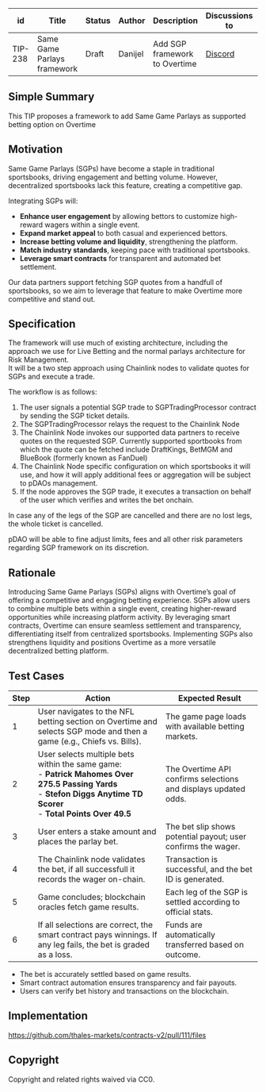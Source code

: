   
| id      | Title | Status | Author | Description | Discussions to | Created |
| ----------- | ----------- | ----------- | ----------- | ----------- | ----------- | ----------- |
| TIP-238 | Same Game Parlays framework | Draft | Danijel| Add SGP framework to Overtime| [Discord](https://discord.gg/thales) | 2025-02-04

## Simple Summary
This TIP proposes a framework to add Same Game Parlays as supported betting option on Overtime

## Motivation

Same Game Parlays (SGPs) have become a staple in traditional sportsbooks, driving engagement and betting volume. However, decentralized sportsbooks lack this feature, creating a competitive gap.  

Integrating SGPs will:  
- **Enhance user engagement** by allowing bettors to customize high-reward wagers within a single event.  
- **Expand market appeal** to both casual and experienced bettors.  
- **Increase betting volume and liquidity**, strengthening the platform.  
- **Match industry standards**, keeping pace with traditional sportsbooks.  
- **Leverage smart contracts** for transparent and automated bet settlement.  

Our data partners support fetching SGP quotes from a handfull of sportsbooks, so we aim to leverage that feature to make Overtime more competitive and stand out.


## Specification
The framework will use much of existing architecture, including the approach we use for Live Betting and the normal parlays architecture for Risk Management.   
It will be a two step approach using Chainlink nodes to validate quotes for SGPs and execute a trade. 

The workflow is as follows:
1. The user signals a potential SGP trade to SGPTradingProcessor contract by sending the SGP ticket details. 
2. The SGPTradingProcessor relays the request to the Chainlink Node  
3. The Chainlink Node invokes our supported data partners to receive quotes on the requested SGP. Currently supported sportbooks from which the quote can be fetched include DraftKings, BetMGM and BlueBook (formerly known as FanDuel)  
4. The Chainlink Node specific configuration on which sportsbooks it will use, and how it will apply additional fees or aggregation will be subject to pDAOs management.  
5. If the node approves the SGP trade, it executes a transaction on behalf of the user which verifies and writes the bet onchain. 

In case any of the legs of the SGP are cancelled and there are no lost legs, the whole ticket is cancelled.  

pDAO will be able to fine adjust limits, fees and all other risk parameters regarding SGP framework on its discretion.
                    
## Rationale
Introducing Same Game Parlays (SGPs) aligns with Overtime’s goal of offering a competitive and engaging betting experience. SGPs allow users to combine multiple bets within a single event, creating higher-reward opportunities while increasing platform activity. By leveraging smart contracts, Overtime can ensure seamless settlement and transparency, differentiating itself from centralized sportsbooks. Implementing SGPs also strengthens liquidity and positions Overtime as a more versatile decentralized betting platform.

## Test Cases
| Step | Action | Expected Result |
|------|--------|----------------|
| 1 | User navigates to the NFL betting section on Overtime and selects SGP mode and then a game (e.g., Chiefs vs. Bills). | The game page loads with available betting markets. |
| 2 | User selects multiple bets within the same game: <br> - **Patrick Mahomes Over 275.5 Passing Yards** <br> - **Stefon Diggs Anytime TD Scorer** <br> - **Total Points Over 49.5** | The Overtime API confirms selections and displays updated odds. |
| 3 | User enters a stake amount and places the parlay bet. | The bet slip shows potential payout; user confirms the wager. |
| 4 | The Chainlink node validates the bet, if all successfull it records the wager on-chain. | Transaction is successful, and the bet ID is generated. |
| 5 | Game concludes; blockchain oracles fetch game results. | Each leg of the SGP is settled according to official stats. |
| 6 | If all selections are correct, the smart contract pays winnings. If any leg fails, the bet is graded as a loss. | Funds are automatically transferred based on outcome. |

- The bet is accurately settled based on game results.  
- Smart contract automation ensures transparency and fair payouts.  
- Users can verify bet history and transactions on the blockchain.  

## Implementation
https://github.com/thales-markets/contracts-v2/pull/111/files

## Copyright
Copyright and related rights waived via CC0.
